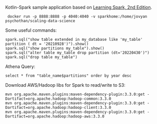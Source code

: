Kotlin-Spark sample application based on [Learning Spark, 2nd Edition](https://github.com/databricks/LearningSparkV2.git).

```
 docker run -p 8888:8888 -p 4040:4040 -v sparkhome:/home/jovyan psychothan/scaling-data-science
```

Some useful commands:

```
spark.sql("show table extended in my_database like 'my_table' partition ( dt = '20210928')").show()
spark.sql("show partitions my_table").show()
spark.sql("alter table my_table drop partition (dt='20220430')")
spark.sql("drop table my_table")
```

Athena Query:
```
select * from "table_name$partitions" order by year desc
```


Download AWS/Hadoop libs for Spark to read/write to S3:
```
mvn org.apache.maven.plugins:maven-dependency-plugin:3.3.0:get -Dartifact=org.apache.hadoop:hadoop-common:3.3.0
mvn org.apache.maven.plugins:maven-dependency-plugin:3.3.0:get -Dartifact=org.apache.hadoop:hadoop-client:3.3.0
mvn org.apache.maven.plugins:maven-dependency-plugin:3.3.0:get -Dartifact=org.apache.hadoop:hadoop-aws:3.3.0
```
